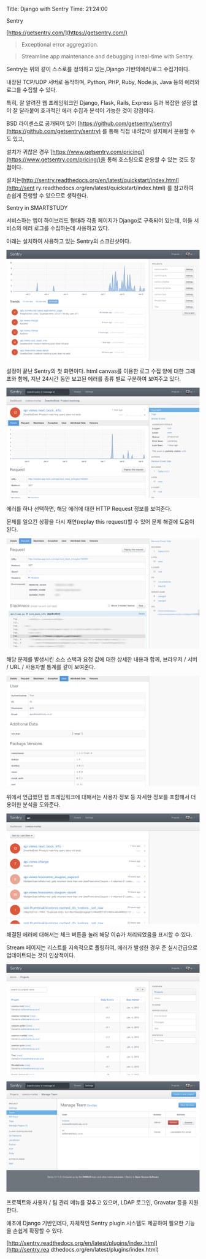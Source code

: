 Title: Django with Sentry
Time: 21:24:00

Sentry

[https://getsentry.com/](https://getsentry.com/)

> Exceptional error aggregation.

>

> Streamline app maintenance and debugging inreal-time with Sentry.

Sentry는 위와 같이 스스로를 정의하고 있는,Django 기반의에러/로그 수집기이다.

내장된 TCP/UDP 서버로 동작하며, Python, PHP, Ruby, Node.js, Java 등의 에러와 로그를 수집할 수 있다.

특히, 잘 알려진 웹 프레임워크인 Django, Flask, Rails, Express 등과 복잡한 설정 없이 잘 달라붙어 효과적인 에러
수집과 분석이 가능한 것이 강점이다.

BSD 라이센스로 공개되어 있어
[https://github.com/getsentry/sentry](https://github.com/getsentry/sentry) 를
통해 직접 내려받아 설치해서 운용할 수도 있고,

설치가 귀찮은 경우
[https://www.getsentry.com/pricing/](https://www.getsentry.com/pricing/)을 통해
호스팅으로 운용할 수 있는 것도 장점이다.

설치는[http://sentry.readthedocs.org/en/latest/quickstart/index.html](http://sent
ry.readthedocs.org/en/latest/quickstart/index.html) 를 참고하여 손쉽게 진행할 수 있으므로
생략한다.

  

  

Sentry in SMARTSTUDY

서비스하는 앱이 하이브리드 형태라 각종 페이지가 Django로 구축되어 있는데, 이들 서비스의 에러 로그를 수집하는데 사용하고 있다.

아래는 설치하여 사용하고 있는 Sentry의 스크린샷이다.

![](Screen_Shot_2013-01-09_at_3.10.04_PM.png)

설정이 끝난 Sentry의 첫 화면이다. html canvas를 이용한 로그 수집 양에 대한 그래프와 함께, 지난 24시간 동안 보고된
에러를 종류 별로 구분하여 보여주고 있다.

![](Screen_Shot_2013-01-09_at_3.10.17_PM.png)

에러를 하나 선택하면, 해당 에러에 대한 HTTP Request 정보를 보여준다.

문제를 일으킨 상황을 다시 재연(replay this request)할 수 있어 문제 해결에 도움이 된다.

![](Screen_Shot_2013-01-09_at_3.10.24_PM.png)

해당 문제를 발생시킨 소스 스택과 요청 값에 대한 상세한 내용과 함께, 브라우저 / 서버 / URL / 사용자별 통계를 같이 보여준다.

![](Screen_Shot_2013-01-09_at_3.10.42_PM.png)

위에서 언급했던 웹 프레임워크에 대해서는 사용자 정보 등 자세한 정보를 포함해서 더 용이한 분석을 도와준다.

![](Screen_Shot_2013-01-09_at_3.11.56_PM.png)

해결된 에러에 대해서는 체크 버튼을 눌러 해당 이슈가 처리되었음을 표시할 수 있다.

Stream 페이지는 리스트를 지속적으로 폴링하여, 에러가 발생한 경우 준 실시간급으로 업데이트되는 것이 인상적이다.

![](Screen_Shot_2013-01-09_at_3.11.43_PM.png)

  
![](Screen_Shot_2013-01-09_at_3.10.54_PM.png)

프로젝트와 사용자 / 팀 관리 메뉴를 갖추고 있으며, LDAP 로그인, Gravatar 등을 지원한다.

애초에 Django 기반인데다, 자체적인 Sentry plugin 시스템도 제공하여 필요한 기능을 손쉽게 확장할 수 있다.

[http://sentry.readthedocs.org/en/latest/plugins/index.html](http://sentry.rea
dthedocs.org/en/latest/plugins/index.html)

